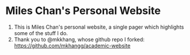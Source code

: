 # Miles Chan's Personal Website

1. This is Miles Chan's personal website, a single pager which highlights some of the stuff I do.
2. Thank you to @mkkhang, whose github repo I forked: https://github.com/mkhangg/academic-website 